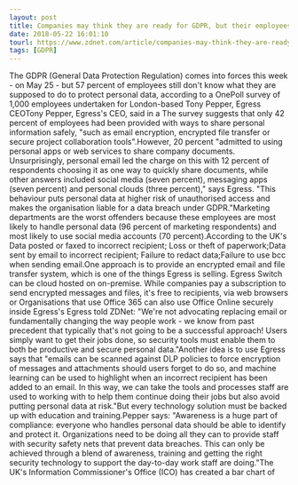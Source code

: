```yaml
---
layout: post
title: Companies may think they are ready for GDPR, but their employees are not
date: 2018-05-22 16:01:10
tourl: https://www.zdnet.com/article/companies-may-think-they-are-ready-for-gdpr-but-their-employees-are-not/
tags: [GDPR]
---
```

The GDPR (General Data Protection Regulation) comes into forces this week - on May 25 - but 57 percent of employees still don't know what they are supposed to do to protect personal data, according to a OnePoll survey of 1,000 employees undertaken for London-based Tony Pepper, Egress CEOTony Pepper, Egress's CEO, said in a The survey suggests that only 42 percent of employees had been provided with ways to share personal information safely, "such as email encryption, encrypted file transfer or secure project collaboration tools".However, 20 percent "admitted to using personal apps or web services to share company documents. Unsurprisingly, personal email led the charge on this with 12 percent of respondents choosing it as one way to quickly share documents, while other answers included social media (seven percent), messaging apps (seven percent) and personal clouds (three percent)," says Egress. "This behaviour puts personal data at higher risk of unauthorised access and makes the organisation liable for a data breach under GDPR."Marketing departments are the worst offenders because these employees are most likely to handle personal data (96 percent of marketing respondents) and most likely to use social media accounts (70 percent).According to the UK's Data posted or faxed to incorrect recipient; Loss or theft of paperwork;Data sent by email to incorrect recipient; Failure to redact data;Failure to use bcc when sending email.One approach is to provide an encrypted email and file transfer system, which is one of the things Egress is selling. Egress Switch can be cloud hosted on on-premise. While companies pay a subscription to send encrypted messages and files, it's free to recipients, via web browsers or Organisations that use Office 365 can also use Office Online securely inside Egress's Egress told ZDNet: "We're not advocating replacing email or fundamentally changing the way people work - we know from past precedent that typically that's not going to be a successful approach! Users simply want to get their jobs done, so security tools must enable them to both be productive and secure personal data."Another idea is to use Egress says that "emails can be scanned against DLP policies to force encryption of messages and attachments should users forget to do so, and machine learning can be used to highlight when an incorrect recipient has been added to an email. In this way, we can take the tools and processes staff are used to working with to help them continue doing their jobs but also avoid putting personal data at risk."But every technology solution must be backed up with education and training.Pepper says: "Awareness is a huge part of compliance: everyone who handles personal data should be able to identify and protect it. Organizations need to be doing all they can to provide staff with security safety nets that prevent data breaches. This can only be achieved through a blend of awareness, training and getting the right security technology to support the day-to-day work staff are doing."The UK's Information Commissioner's Office (ICO) has created a bar chart of